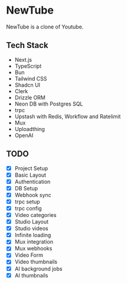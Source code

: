 # NewTube

NewTube is a clone of Youtube.

## Tech Stack

- Next.js
- TypeScript
- Bun
- Tailwind CSS
- Shadcn UI
- Clerk
- Drizzle ORM
- Neon DB with Postgres SQL
- trpc
- Upstash with Redis, Workflow and Ratelimit
- Mux
- Uploadthing
- OpenAI

## TODO

- [x] Project Setup
- [x] Basic Layout
- [x] Authentication
- [x] DB Setup
- [x] Webhook sync
- [x] trpc setup
- [x] trpc config
- [x] Video categories
- [x] Studio Layout
- [x] Studio videos
- [x] Infinite loading
- [x] Mux integration
- [x] Mux webhooks
- [x] Video Form
- [x] Video thumbnails
- [x] AI background jobs
- [x] AI thumbnails
